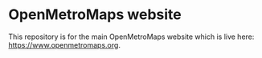 # OpenMetroMaps website

This repository is for the main OpenMetroMaps website which is live
here: <https://www.openmetromaps.org>.
